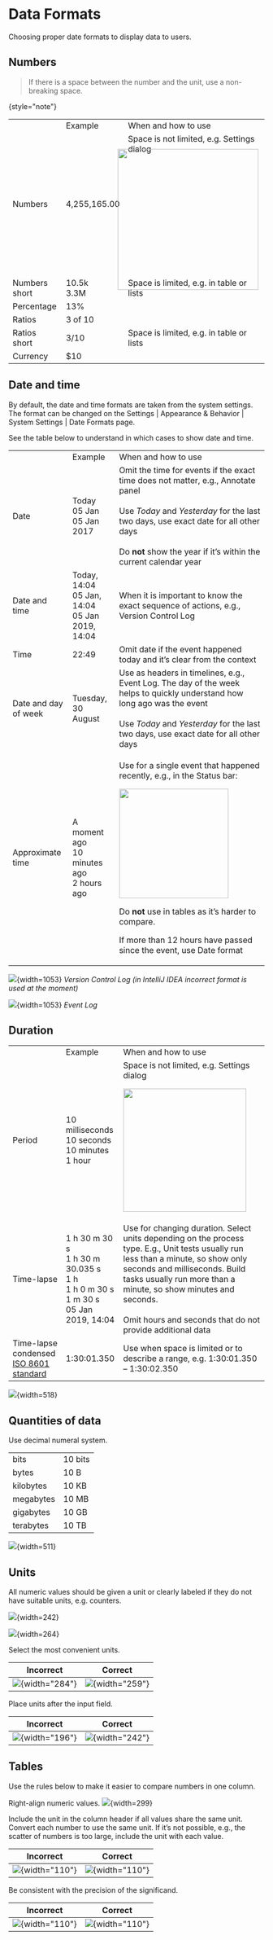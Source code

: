 <!-- Copyright 2000-2024 JetBrains s.r.o. and contributors. Use of this source code is governed by the Apache 2.0 license. -->

# Data Formats

<link-summary>Choosing proper date formats to display data to users.</link-summary>

## Numbers

> If there is a space between the number and the unit, use a non-breaking space.
>
{style="note"}

<table>
<tr>
    <td></td>
    <td> Example </td>
    <td> When and how to use </td>
</tr>
<tr>
    <td>Numbers</td>
    <td>4,255,165.00</td>
    <td>Space is not limited, e.g. Settings dialog
        <p style="margin: -10px 0 -30px -20px"><img src="numbers.png" width="277" /></p>
    </td>
</tr>
<tr>
    <td>Numbers short</td>
    <td>10.5k<br />
        3.3M
    </td>
    <td>Space is limited, e.g. in table or lists</td>
</tr>
<tr>
    <td>Percentage</td>
    <td>13%</td>
    <td></td>
</tr>
<tr >
    <td>Ratios</td>
    <td>3 of 10</td>
    <td></td>
</tr>
<tr >
    <td>Ratios short</td>
    <td>3/10</td>
    <td>Space is limited, e.g. in table or lists</td>
</tr>
<tr>
    <td>Currency</td>
    <td>$10</td>
    <td></td>
  </tr>
</table>


## Date and time

By default, the date and time formats are taken from the system settings. The format can be changed on the <ui-path>Settings | Appearance & Behavior | System Settings | Date Formats</ui-path> page.

See the table below to understand in which cases to show date and time.

<table>
<tr><td></td>
<td> Example </td>
<td> When and how to use </td></tr>
<tr>
    <td>Date</td>
    <td>Today<br />
        05 Jan<br />
        05 Jan 2017
    </td>
    <td>Omit the time for events if the exact time does not matter, e.g., Annotate panel<br /><br />
        Use <i>Today</i> and <i>Yesterday</i> for the last two days, use exact date for all other days<br /><br />
        Do <b>not</b> show the year if it’s within the current calendar year
    </td>
</tr>
<tr>
    <td>Date and time</td>
    <td>Today, 14:04<br />
        05 Jan, 14:04<br />
        05 Jan 2019, 14:04
    </td>
    <td>When it is important to know the exact sequence of actions, e.g., Version Control Log</td>
</tr>
<tr>
    <td>Time</td>
    <td>22:49</td>
    <td>Omit date if the event happened today and it’s clear from the context</td>
</tr>
<tr>
    <td>Date and day of week</td>
    <td>Tuesday, 30 August</td>
    <td>Use as headers in timelines, e.g., Event Log. The day of the week helps to quickly understand how long ago was the event<br /><br />
        Use <i>Today</i> and <i>Yesterday</i> for the last two days, use exact date for all other days
    </td>
</tr>
<tr>
    <td>Approximate time</td>
   <td>A moment ago<br />
       10 minutes ago<br />
       2 hours ago
    </td>
    <td><p>Use for a single event that happened recently, e.g., in the Status bar:</p>
        <p><img src="approximate.png" width="215" /></p>
        <p>Do <b>not</b> use in tables as it’s harder to compare.</p>
        <p>If more than 12 hours have passed since the event, use Date format</p>
    </td>
</tr>
</table>

![](vcs_log.png){width=1053}
*Version Control Log (in IntelliJ IDEA incorrect format is used at the moment)*

![](event_log.png){width=1053}
*Event Log*

## Duration

<table>
<tr>
<td></td>
<td> Example </td>
<td> When and how to use </td>
</tr>
<tr>
    <td>Period</td>
    <td>10 milliseconds<br />
        10 seconds<br />
        10 minutes<br />
        1 hour
    </td>
    <td>Space is not limited, e.g. Settings dialog
        <p><img src="period.png" width="242" /></p>
    </td>
</tr>
<tr>
    <td>Time-lapse</td>
    <td>1 h 30 m 30 s<br />
        1 h 30 m 30.035 s<br />
        1 h<br />
        1 h 0 m 30 s<br />
        1 m 30 s<br />
        05 Jan 2019, 14:04
    </td>
    <td>Use for changing duration. Select units depending on the process type. E.g., Unit tests usually run less than a minute, so show only seconds and milliseconds. Build tasks usually run more than a minute, so show minutes and seconds.<br /><br />
        Omit hours and seconds that do not provide additional data
</td>
</tr>
<tr>
    <td>Time-lapse condensed <a href="https://en.wikipedia.org/wiki/ISO_8601">ISO 8601 standard</a></td>
    <td>1:30:01.350</td>
    <td>Use when space is limited or to describe a range, e.g. 1:30:01.350 – 1:30:02.350 </td>
</tr>
</table>


![](run.png){width=518}

## Quantities of data

Use decimal numeral system.

<table>
<tr>
    <td>bits</td>
    <td>10 bits</td>
</tr>
<tr>
    <td>bytes</td>
    <td>10 B</td>
</tr>
<tr>
    <td>kilobytes</td>
    <td>10 KB</td>
</tr>
<tr>
    <td>megabytes</td>
    <td>10 MB</td>
</tr>
<tr>
    <td>gigabytes</td>
    <td>10 GB</td>
</tr>
<tr>
    <td>terabytes</td>
    <td>10 TB</td>
</tr>
</table>

![](data_formats_tree.png){width=511}


## Units

All numeric values should be given a unit or clearly labeled if they do not have suitable units, e.g. counters.

![](period.png){width=242}

![](no_units.png){width=264}

Select the most convenient units.

| <format color="Red" style="bold">Incorrect                                  </format> | <format color="Green" style="bold"> Correct                       </format> |
|---------------------------------------------------------------------------------------|-----------------------------------------------------------------------------|
| ![](connection_incorrect.png){width="284"}                                            | ![](connection_correct.png){width="259"}                                    |

Place units after the input field.

| <format color="Red" style="bold">Incorrect</format> | <format color="Green" style="bold">Correct</format> |
|-----------------------------------------------------|-----------------------------------------------------|
| ![](caret_incorrect.png){width="196"}               | ![](caret_correct.png){width="242"}                 |

## Tables

<p>Use the rules below to make it easier to compare numbers in one column.</p>

Right-align numeric values.
![](data_formats_table.png){width=299}

Include the unit in the column header if all values share the same unit. Convert each number to use the same unit.
If it’s not possible, e.g., the scatter of numbers is too large, include the unit with each value.

| <format color="Red" style="bold">Incorrect</format> | <format color="Green" style="bold">Correct</format> |
|-----------------------------------------------------|-----------------------------------------------------|
| ![](table_units_incorrect.png){width="110"}         | ![](table_units_correct.png){width="110"}           |

Be consistent with the precision of the significand.

| <format color="Red" style="bold">Incorrect</format> | <format color="Green" style="bold">Correct</format> |
|-----------------------------------------------------|-----------------------------------------------------|
| ![](precision_incorrect.png){width="110"}           | ![](precision_correct.png){width="110"}             |
